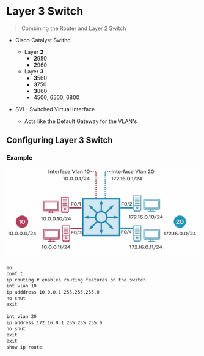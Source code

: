 # Layer 3 Switch
> Combining the Router and  Layer 2 Switch

* Cisco Catalyst Swithc
  * Layer **2**
    * **2**950
    * **2**960
  * Layer **3**
    * **3**560
    * **3**750
    * **3**860
    * 4500, 6500, 6800

* SVI - Switched Virtual Interface
  * Acts like the Default Gateway for the VLAN's

## Configuring Layer 3 Switch
### Example
![](./../_assets/svi.png)

```
en
conf t 
ip routing # enables routing features on the switch
int vlan 10
ip adddress 10.0.0.1 255.255.255.0
no shut
exit

int vlan 20
ip address 172.16.0.1 255.255.255.0
no shut
exit
exit
show ip route


```
